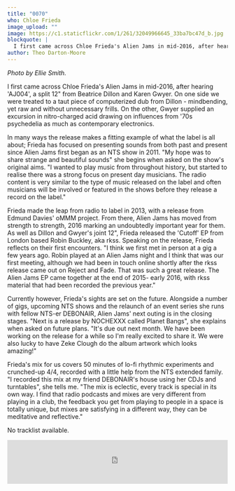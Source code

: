 ```yaml
---
title: "0070"
who: Chloe Frieda
image_upload: ""
image: https://c1.staticflickr.com/1/261/32049966645_33ba7bc47d_b.jpg
blockquote: |
  I first came across Chloe Frieda's Alien Jams in mid-2016, after hearing 'AJ004', a split 12" from Beatrice Dillon and Karen Gwyer. On one side we were treated to a taut piece of computerized dub from Dillon - mindbending, yet raw and without unnecessary frills.  On the other Gwyer supplied an excursion in nitro-charged acid drawing on influences from '70s psychedelia as much as contemporary electronics.
author: Theo Darton-Moore
---
```

_Photo by Ellie Smith._

I first came across Chloe Frieda's Alien Jams in mid-2016, after hearing 'AJ004', a split 12" from Beatrice Dillon and Karen Gwyer. On one side we were treated to a taut piece of computerized dub from Dillon - mindbending, yet raw and without unnecessary frills.  On the other, Gwyer supplied an excursion in nitro-charged acid drawing on influences from '70s psychedelia as much as contemporary electronics. 

In many ways the release makes a fitting example of what the label is all about; Frieda has focused on presenting sounds from both past and present since Alien Jams first began as an NTS show in 2011. "My hope was to share strange and beautiful sounds" she begins when asked on the show's original aims. "I wanted to play music from throughout history, but started to realise there was a strong focus on present day musicians. The radio content is very similar to the type of music released on the label and often musicians will be involved or featured in the shows before they release a record on the label."

Frieda made the leap from radio to label in 2013, with a release from Edmund Davies' oMMM project. From there, Alien Jams has moved from strength to strength, 2016 marking an undoubtedly important year for them. As well as Dillon and Gwyer's joint 12", Frieda released the 'Cutoff' EP from London based Robin Buckley, aka rkss. Speaking on the release, Frieda reflects on their first encounters. "I think we first met in person at a gig a few years ago. Robin played at an Alien Jams night and I think that was our first meeting, although we had been in touch online shortly after the rkss release came out on Reject and Fade. That was such a great release.  The Alien Jams EP came together at the end of 2015- early 2016, with rkss material that had been recorded the previous year."

Currently however, Frieda's sights are set on the future. Alongside a number of gigs, upcoming NTS shows and the relaunch of an event series she runs with fellow NTS-er DEBONAIR, Alien Jams' next outing is in the closing stages. "Next is a release by NOCHEXXX called Planet Bangs", she explains when asked on future plans. "It's due out next month.  We have been working on the release for a while so I'm really excited to share it. We were also lucky to have Zeke Clough do the album artwork which looks amazing!"

Frieda's mix for us covers 50 minutes of lo-fi rhythmic experiments and crunched-up 4/4, recorded with a little help from the NTS extended family. "I recorded this mix at my friend DEBONAIR's house using her CDJs and turntables", she tells me. "The mix is eclectic, every track is special in its own way.  I find that radio podcasts and mixes are very different from playing in a club, the feedback you get from playing to people in a space is totally unique, but mixes are satisfying in a different way, they can be meditative and reflective."

No tracklist available.

<iframe width="100%" height="100" src="https://www.mixcloud.com/widget/iframe/?feed=https%3A%2F%2Fwww.mixcloud.com%2Fstraylandings%2F0070-chloe-frieda%2F&light=1" frameborder="0"></iframe>